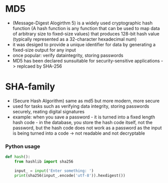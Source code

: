 <h1>MD5</h1>

- (Message-Digest Alogirthm 5) is a widely used cryptographic hash function (A hash function is any function that can be used to map data of arbitrary size to fixed-size values) that produces 128-bit hash value (typically represented as a 32-character hexadecimal num)
- it was desiged to provide a unique identifier for data by generating a fixed-size output for any input
- once popular: verify dataintegrity, storing passwords
- MD5 has been declared sunsuitable for security-sensitive applications -> replcaed by SHA-256

<h1>SHA-family</h1>

- (Secure Hash Algorithm) same as md5 but more modern, more secure
- used for tasks such as verifying data integrity, storing passwords securely, reating digital signatures
- example: when you save a password - it is turned into a fixed length hash code - in the database, you store the hash code itself, not the password, but the hash code does not work as a password as the input is being turned into a code -> not readable and not decryptable 




<h3>Python usage</h3>

```python
def hash():
    from hashlib import sha256

    input_ = input('Enter something: ')
    print(sha256(input_.encode('utf-8')).hexdigest())
```